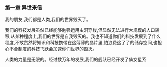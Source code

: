 ###  第一章  异世来信

我的朋友,我们都是人类,我们的世界毁灭了。

我们的科技发展虽然已经能够勉强运用虫洞穿梭,但显然无法进行大规模的人口转移,从某种程度上,我们的世界是自我毁灭的。我也不知道你们的科技发展到了什么程度,不敢贸然将知识和科技携带在这薄薄的晶片里,怕浪费这了了的储存空间,也担心不合制度的科技飞跃会加速你们世界的毁灭。

人类的力量是无限的。经过数万年的发展,我们的舰队已经开发了仙女星系